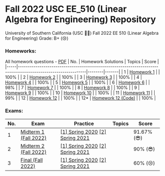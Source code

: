# Fall 2022 USC EE_510 (Linear Algebra for Engineering) Repository
University of Southern California (USC ✌🏼) Fall 2022 EE 510 (Linear Algebra for Engineering) Grade: B+ (😢)


### Homeworks:
All homework questions - [PDF](https://github.com/FDGod99/EE_510/blob/main/Homeworks/All_Homework_Ques_1-12.pdf)
| No. | Homework Solutions                                                                                             | Topics | Score |
|-----|----------------------------------------------------------------------------------------------------------------|--------|-------|
| 1   | [Homework 1](https://github.com/FDGod99/EE_510/blob/main/Homework_Solutions/Homework1_Sol.pdf)                 |        | 100%  |
| 2   | [Homework 2](https://github.com/FDGod99/EE_510/blob/main/Homework_Solutions/Homework2_Sol.pdf)                 |        | 100%  |
| 3   | [Homework 3](https://github.com/FDGod99/EE_510/blob/main/Homework_Solutions/Homework3_Sol.pdf)                 |        | 100%  |
| 4   | [Homework 4](https://github.com/FDGod99/EE_510/blob/main/Homework_Solutions/Homework4_Sol.pdf)                 |        | 100%  |
| 5   | [Homework 5](https://github.com/FDGod99/EE_510/blob/main/Homework_Solutions/Homework5_Sol.pdf)                 |        | 100%  |
| 6   | [Homework 6](https://github.com/FDGod99/EE_510/blob/main/Homework_Solutions/Homework6_Sol.pdf)                 |        | 98%   |
| 7   | [Homework 7](https://github.com/FDGod99/EE_510/blob/main/Homework_Solutions/Homework7_Sol.pdf)                 |        | 100%  |
| 8   | [Homework 8](https://github.com/FDGod99/EE_510/blob/main/Homework_Solutions/Homework8_Sol.pdf)                 |        | 100%  |
| 9   | [Homework 9](https://github.com/FDGod99/EE_510/blob/main/Homework_Solutions/Homework9_Sol.pdf)                 |        | 100%  |
| 10  | [Homework 10](https://github.com/FDGod99/EE_510/blob/main/Homework_Solutions/Homework10_Sol.pdf)               |        | 100%  |
| 11  | [Homework 11](https://github.com/FDGod99/EE_510/blob/main/Homework_Solutions/Homework11_Sol.pdf)               |        | 99%   |
| 12  | [Homework 12](https://github.com/FDGod99/EE_510/blob/main/Homework_Solutions/Homework12_Sol_PDF.pdf)           |        | 100%  |
| 12* | [Homework 12 (Code)](https://github.com/FDGod99/EE_510/blob/main/Homework_Solutions/Homework12_Sol_Code.ipynb) |        | 100%  |

### Exams:
| **No.** | **Exam**                                                                                         | **Practice**                                                                                                                                                                                                             | **Topics** | **Score**  |
|---------|--------------------------------------------------------------------------------------------------|--------------------------------------------------------------------------------------------------------------------------------------------------------------------------------------------------------------------------|------------|------------|
| 1       | [Midterm 1 (Fall 2022)](https://github.com/FDGod99/EE_510/blob/main/Exams/Midterm1_Fall2022.pdf) | [[1] Spring 2020](https://github.com/FDGod99/EE_510/blob/main/Sample_Exams/Spring_2020/Sample_Midterm1.pdf)  [[2] Spring 2021](https://github.com/FDGod99/EE_510/blob/main/Sample_Exams/Spring_2021/Sample_Midterm1.pdf) |            | 91.67% (😎) |
| 2       | [Midterm 2 (Fall 2022)](https://github.com/FDGod99/EE_510/blob/main/Exams/Midterm2_Fall2022.pdf) | [[1] Spring 2020](https://github.com/FDGod99/EE_510/blob/main/Sample_Exams/Spring_2020/Sample_Midterm2.pdf)  [[2] Spring 2021](https://github.com/FDGod99/EE_510/blob/main/Sample_Exams/Spring_2021/Sample_Midterm2.pdf) |            | 90% (😎)    |
| 3       | [Final (Fall 2022)](https://github.com/FDGod99/EE_510/blob/main/Exams/Final_Fall2022.pdf)        | [[1] Spring 2020](https://github.com/FDGod99/EE_510/blob/main/Sample_Exams/Spring_2020/Sample_Final.pdf)  [[2] Spring 2021](https://github.com/FDGod99/EE_510/blob/main/Sample_Exams/Spring_2021/Sample_Final.pdf)       |            | 60% (😢)    |
